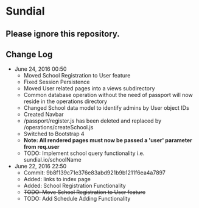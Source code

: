 # Sundial
## Please ignore this repository.

## Change Log
* June 24, 2016 00:50
    * Moved School Registration to User feature
    * Fixed Session Persistence
    * Moved User related pages into a views subdirectory
    * Common database operation without the need of passport will now reside in the operations directory
    * Changed School data model to identify admins by User object IDs
    * Created Navbar
    * /passport/register.js has been deleted and replaced by /operations/createSchool.js
    * Switched to Bootstrap 4
    * **Note: All rendered pages must now be passed a 'user' parameter from req.user**
    * TODO: Implement school query functionality i.e. sundial.io/schoolName
* June 22, 2016 22:50
    * Commit: 9b8f139c71e376e83abd921b9b1211f6ea4a7897
    * Added: links to index page
    * Added: School Registration Functionality
    * ~~TODO: Move School Registration to User feature~~
    * TODO: Add Schedule Adding Functionality
